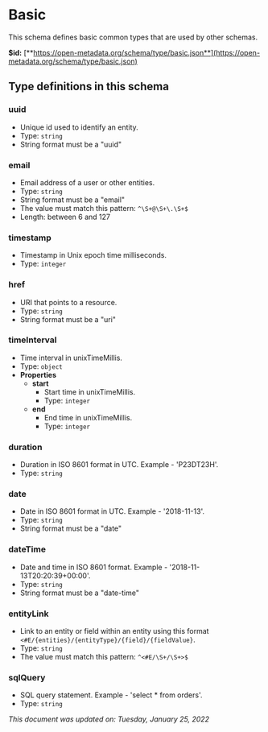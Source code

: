 # Basic

This schema defines basic common types that are used by other schemas.

**$id:** [**https://open-metadata.org/schema/type/basic.json**](https://open-metadata.org/schema/type/basic.json)

## Type definitions in this schema
### uuid

 - Unique id used to identify an entity.
 - Type: `string`
 - String format must be a "uuid"


### email

 - Email address of a user or other entities.
 - Type: `string`
 - String format must be a "email"
 - The value must match this pattern: `^\S+@\S+\.\S+$`
 - Length: between 6 and 127


### timestamp

 - Timestamp in Unix epoch time milliseconds.
 - Type: `integer`


### href

 - URI that points to a resource.
 - Type: `string`
 - String format must be a "uri"


### timeInterval

 - Time interval in unixTimeMillis.
 - Type: `object`
 - **Properties**
	 - **start**
		 - Start time in unixTimeMillis.
		 - Type: `integer`
	 - **end**
		 - End time in unixTimeMillis.
		 - Type: `integer`


### duration

 - Duration in ISO 8601 format in UTC. Example - 'P23DT23H'.
 - Type: `string`


### date

 - Date in ISO 8601 format in UTC. Example - '2018-11-13'.
 - Type: `string`
 - String format must be a "date"


### dateTime

 - Date and time in ISO 8601 format. Example - '2018-11-13T20:20:39+00:00'.
 - Type: `string`
 - String format must be a "date-time"


### entityLink

 - Link to an entity or field within an entity using this format `<#E/{entities}/{entityType}/{field}/{fieldValue}`.
 - Type: `string`
 - The value must match this pattern: `^<#E/\S+/\S+>$`


### sqlQuery

 - SQL query statement. Example - 'select * from orders'.
 - Type: `string`




_This document was updated on: Tuesday, January 25, 2022_